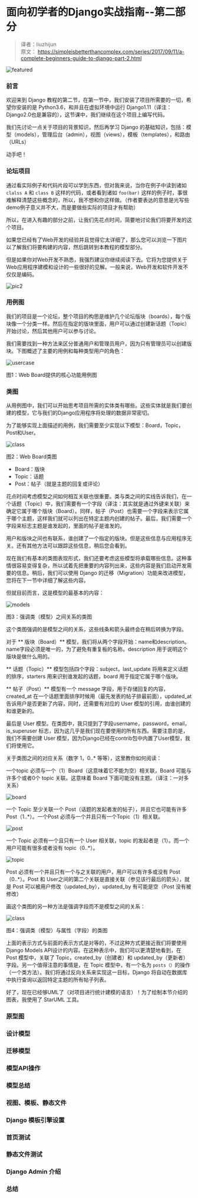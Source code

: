 # 面向初学者的Django实战指南--第二部分

>译者：liuzhijun  
>原文：
https://simpleisbetterthancomplex.com/series/2017/09/11/a-complete-beginners-guide-to-django-part-2.html



![featured](https://simpleisbetterthancomplex.com/media/series/beginners-guide/1.11/part-2/featured.jpg)


### 前言

欢迎来到 Django 教程的第二节，在第一节中，我们安装了项目所需要的一切，希望你安装的是 Python3.6，和并且在虚拟环境中运行 Django1.11（译注：Django2.0也是兼容的），这节课中，我们继续在这个项目上编写代码。

我们先讨论一点关于项目的背景知识，然后再学习 Django 的基础知识，包括：模型（models），管理后台（admin），视图（views），模板（templates），和路由（URLs）

动手吧！

### 论坛项目

通过看实际例子和代码片段可以学到东西，但对我来说，当你在例子中读到诸如 `clalss A` 和 `class B` 这样的代码，或者看到诸如 `foo(bar)` 这样的例子时，事很难解释清楚这些概念的，所以，我不想和你这样做。（作者要表达的意思是光写些demo例子意义并不大，而是要做些实际的项目才有帮助）


所以，在进入有趣的部分之前，让我们先花点时间，简要地讨论我们将要开发的这个项目。


如果您已经有了Web开发的经验并且觉得它太详细了，那么您可以浏览一下图片以了解我们将要构建的内容，然后跳转到本教程的模型部分。

但是如果你对Web开发不熟悉，我强烈建议你继续阅读下去。它将为您提供关于Web应用程序建模和设计的一些很好的见解。一般来说，Web开发和软件开发不仅仅是编码。	

![pic2](https://simpleisbetterthancomplex.com/media/series/beginners-guide/1.11/part-2/Pixton_Comic_Rocket_Science.png)		



### 用例图

我们的项目是一个论坛，整个项目的构思是维护几个论坛版块（boards），每个版块像一个分类一样。然后在指定的版块里面，用户可以通过创建新话题（Topic）开始讨论，然后其他用户可以参与讨论。

我们需要找到一种方法来区分普通用户和管理员用户，因为只有管理员可以创建版块。下图概述了主要的用例和每种类型用户的角色：

![usercase](https://simpleisbetterthancomplex.com/media/series/beginners-guide/1.11/part-2/use-case-diagram.png)

图1：Web Board提供的核心功能用例图


### 类图

从用例图中，我们可以开始思考项目所需的实体类有哪些。这些实体就是我们要创建的模型，它与我们的Django应用程序将处理的数据非常密切。

为了能够实现上面描述的用例，我们需要至少实现以下模型：Board，Topic，Post和User。

![class](https://simpleisbetterthancomplex.com/media/series/beginners-guide/1.11/part-2/basic-class-diagram.png)

图2：Web Board类图

* Board：版块
* Topic：话题
* Post：帖子（就是主题的回复或评论）

花点时间考虑模型之间如何相互关联也很重要。类与类之间的实线告诉我们，在一个话题（Topic）中，我们需要有一个字段（译注：其实就是通过外键来关联）来确定它属于哪个版块（Board）。同样，帖子（Post）也需要一个字段来表示它属于哪个主题，这样我们就可以列出在特定主题内创建的帖子。最后，我们需要一个字段来标志主题是谁发起的，里面的帖子是谁发的。


用户和版块之间也有联系，谁创建了一个指定的版块。但是这些信息与应用程序无关。还有其他方法可以跟踪这些信息，稍后您会看到。

现在我们有基本的类图表现形式，我们还要考虑这些模型将承载哪些信息。这种事情很容易变得复杂，所以试着先把重要的内容列出来，这些内容是我们启动开发需要的信息。稍后，我们可以使用 Django 的迁移（Migration）功能来改进模型，您将在下一节中详细了解这些内容。

但就目前而言，这是模型的最基本的内容：

![models](https://simpleisbetterthancomplex.com/media/series/beginners-guide/1.11/part-2/class-diagram.png)

图3：强调类（模型）之间关系的类图


这个类图强调的是模型之间的关系，这些线条和箭头最终会在稍后转换为字段。

对于 ** 版块（Board）** 模型，我们将从两个字段开始：name和description。 name字段必须是唯一的，为了避免有重复板的名称。description 用于说明这个版块是做什么用的。

** 话题（Topic）** 模型包括四个字段：subject，last_update 将用来定义话题的排序，starters 用来识别谁发起的话题，board 用于指定它属于哪个版块。

** 帖子（Post）** 模型有一个 message 字段，用于存储回复的内容，created_at 在一个话题里面排序时候用（最先发表的帖子排最前面），updated_at 告诉用户是否更新了内容，同时，还需要有对应的 User 模型的引用，由谁创建的和谁更新的。

最后是 User 模型。在类图中，我只提到了字段username，password，email， is_superuser 标志，因为这几乎是我们现在要使用的所有东西。需要注意的是，我们不需要创建 User 模型，因为Django已经在contrib包中内置了User模型，我们将使用它。


关于类图之间的对应关系（数字 1，0..* 等等），这里教你如何阅读：

一个topic 必须与一个（1）Board（这意味着它不能为空）相关联，Board 可能与许多个或者0个 topic 关联。这意味着 Board 下面可能没有主题。（译注：一对多关系）

![board](https://simpleisbetterthancomplex.com/media/series/beginners-guide/1.11/part-2/class-diagram-board-topic.png)

一个 Topic 至少关联一个 Post（话题的发起者发的帖子），并且它也可能有许多 Post（1..*）。一个Post 必须与一个并且只有一个Topic（1）相关联。

![post](https://simpleisbetterthancomplex.com/media/series/beginners-guide/1.11/part-2/class-diagram-topic-post.png)

一个 Topic 必须有一个且只有一个 User 相关联，topic 的发起者是（1）。而一个用户可能有很多或者没有 topic（0..*）。

![topic](https://simpleisbetterthancomplex.com/media/series/beginners-guide/1.11/part-2/class-diagram-topic-user.png)


Post 必须有一个并且只有一个与之关联的用户，用户可以有许多或没有 Post（0..*）。Post 和 User之间的第二个关联是直接关联（参见该行最后的箭头），就是 Post 可以被用户修改（updated_by），updated_by 有可能是空（Post 没有被修改）


画这个类图的另一种方法是强调字段而不是模型之间的关系：

![class](https://simpleisbetterthancomplex.com/media/series/beginners-guide/1.11/part-2/class-diagram-attributes.png)

图4：强调类（模型）与属性（字段）的类图

上面的表示方式与前面的表示方式是对等的，不过这种方式更接近我们将要使用 Django Models API设计的内容。在这种表示中，我们可以更清楚地看到，在 Post 模型中，关联了 Topic，created_by（创建者）和 updated_by（更新者）字段。另一个值得注意的事情是，在 Topic 模型中，有一个名为 `posts（）`的操作（一个类方法）。我们将通过反向关系来实现这一目标，Django 将自动在数据库中执行查询以返回特定主题的所有帖子列表。


好了，现在已经够UML了（对项目进行统计建模的语言）！为了绘制本节介绍的图表，我使用了 StarUML 工具。


### 原型图


### 设计模型

### 迁移模型

### 模型API操作

### 模型总结

### 视图、模板、静态文件


### Django 模板引擎设置


### 首页测试


### 静态文件测试

### Django Admin 介绍

### 总结